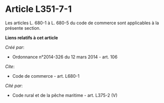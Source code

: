 # Article L351-7-1

Les articles L. 680-1 à L. 680-5 du code de commerce sont applicables à la présente section.

**Liens relatifs à cet article**

_Créé par_:

  - Ordonnance n°2014-326 du 12 mars 2014 - art. 106

_Cite_:

  - Code de commerce - art. L680-1

_Cité par_:

  - Code rural et de la pêche maritime - art. L375-2 (V)
